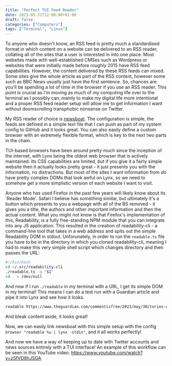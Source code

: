 ```yaml
---
title: "Perfect TUI Feed Reader"
date: 2023-05-31T12:00:00+01:00
draft: false
categories: ["Computers"]
tags: ["Terminal", "Linux"]
---
```


To anyone who doesn't know, an RSS feed is pretty much a standardised format in which content on a website can be delivered to an RSS reader, collating all of the sites that a user is interested in into one place. Most websites made with well-established CMSes such as Wordpress or websites that were initially made before roughly 2015 have RSS feed capabilities. However, the content delivered by these RSS feeds can mixed. Some sites give the whole article as part of the RSS content, however some such as BBC News usually just have the first sentence. So, chances are you'll be spending a lot of time in the browser if you use an RSS reader. This point is crucial as I'm moving as much of my computing life over to the terminal as I possibly can, mainly to make my digital life more intentional and a proper RSS feed reader setup will allow me to get information I want without doomscrolling transphobic nonsense on Twitter.

My RSS reader of choice is [newsboat](https://github.com/newsboat/newsboat). The configuration is simple, the feeds are defined in a simple text file that I can push as part of my system config to GitHub and it looks great. You can also easily define a custom browser with an extremely flexible format, which is key to the next two parts in the chain.

TUI-based browsers have been around pretty much since the inception of the internet, with Lynx being the oldest web browser that is actively maintained. Its CSS capabilities are limited, but if you give it a fairly simple website then it actually looks pretty great - it just presents you with the information, no distractions. But most of the sites I want information from _do_ have pretty complex DOMs that look awful on Lynx, so we need to somehow get a more simplistic version of each website I want to visit.

Anyone who has used Firefox in the past few years will likely know about its 'Reader Mode'. Safari I believe has something similar, but ultimately it's a button which presents to you a webpage with all of the BS removed - it gives you a title, the authors and other important information and then the actual content. What you might not know is that Firefox's implementation of this, Readability, is a fully free-standing NPM module that you can integrate into any JS application. This resulted in the creation of readability-cli - a command-line tool that takes in a web address and spits out the simple Readability DOM in stdout. Unforunately, in order to run the `readable.ts` file you have to be in the directory in which you cloned readability-cli, meaning I had to make this very simple shell script which changes directory and then passes the URL:

```sh
#!/bin/bash
cd ~/.src/readability-cli
./readable.ts -q "$1"
cd - > /dev/null
```

And now if I run `./readable` in my terminal with a URL, I get its simple DOM in my terminal! This means I can do a test run with a Guardian article and pipe it into Lynx and see how it looks.

```sh
readable https://www.theguardian.com/commentisfree/2023/may/30/tories-disabled-people-benefits | lynx --stdin
```

And bleak content aside, it looks great!

Now, we can easily link newsboat with this simple setup with the config `browser "readable %u | lynx -stdin"`, and it all works perfectly!

And now we have a way of keeping up to date with Twitter accounts and news sources entirely with a TUI interface! An example of this workflow can be seen in this YouTube video: https://www.youtube.com/watch?v=zSfVD8hJSGA
